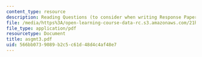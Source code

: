 ```yaml
---
content_type: resource
description: Reading Questions (to consider when writing Response Papers)
file: /media/https%3A/open-learning-course-data-rc.s3.amazonaws.com/21h-342-the-royal-family-fall-2003/566bb0739089b2c5c61d48d4c4af48e7_asgmt3.pdf
file_type: application/pdf
resourcetype: Document
title: asgmt3.pdf
uid: 566bb073-9089-b2c5-c61d-48d4c4af48e7
---
```

